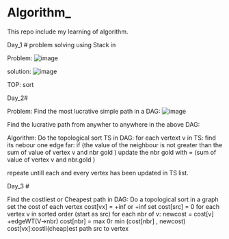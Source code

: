 # Algorithm_

This repo include my learning of algorithm. 

Day_1  # problem solving using Stack in

Problem: 
![image](https://user-images.githubusercontent.com/35992124/218293847-af768e34-8f56-4341-b8f4-eb1c442cdc6e.png)

solution: 
![image](https://user-images.githubusercontent.com/35992124/218293808-4f756d4b-da96-4819-955d-1f358d06bd2a.png)

TOP: sort

Day_2#

Problem: Find the most lucrative simple path in a DAG:
![image](https://user-images.githubusercontent.com/35992124/230827737-b99528fe-1659-4add-ae96-b53f405bc94b.png)

Find the  lucrative path from anywher to anywhere in the above DAG:

Algorithm:
Do the topological sort TS in DAG:
for each vertext v in  TS:
   find its nebour one edge far:
        if (the value of the neighbour  is not greater than the sum of value of vertex v and nbr gold )
            update the nbr gold with = (sum of value of vertex v and nbr.gold )
           
repeate untill each and every vertex has been updated in TS list. 

Day_3 #

Find the costliest or Cheapest path in DAG:
Do a topological sort in a graph
set the cost of each vertex cost[vx] = +inf or +inf
set cost[src] = 0
for each vertex v in sorted order (start as src)
      for each nbr of v:
          newcost = cost[v] +edgeWT(V->nbr)
          cost[nbr] = max 0r min (cost[nbr] , newcost)
     cost[vx]:costli(cheap)est path src to vertex
